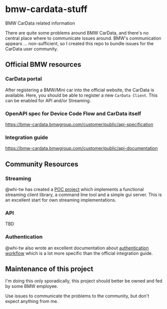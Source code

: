# bmw-cardata-stuff
BMW CarData related information

There are quite some problems around BMW CarData, and there's no central place where to communicate issues around. BMW's communication appears ... non-sufficient, so I created this repo to bundle issues for the CarData user community.

## Official BMW resources

### CarData portal
After registering a BMW/Mini car into the official website, the CarData is available. Here, you should be able to register a new `CarData Client`. This can be enabled for API and/or Streaming.

### OpenAPI spec for Device Code Flow and CarData itself

https://bmw-cardata.bmwgroup.com/customer/public/api-specification

### Integration guide

https://bmw-cardata.bmwgroup.com/customer/public/api-documentation

## Community Resources

### Streaming
@whi-tw has created a [POC project](https://github.com/whi-tw/bmw-cardata-streaming-poc) which implements a functional streaming client library, a command line tool and a simple gui server. This is an excellent start for own streaming implementations.

### API

TBD

### Authentication
@whi-tw also wrote an excellent documentation about [authentication workflow](https://github.com/whi-tw/bmw-cardata-streaming-poc/blob/main/AUTHENTICATION.md) which is a lot more specific than the official integration guide.


## Maintenance of this project

I'm doing this only sporadically, this project should better be owned and fed by some BMW employee.

Use issues to communicate the problems to the community, but don't expect anything from me.
